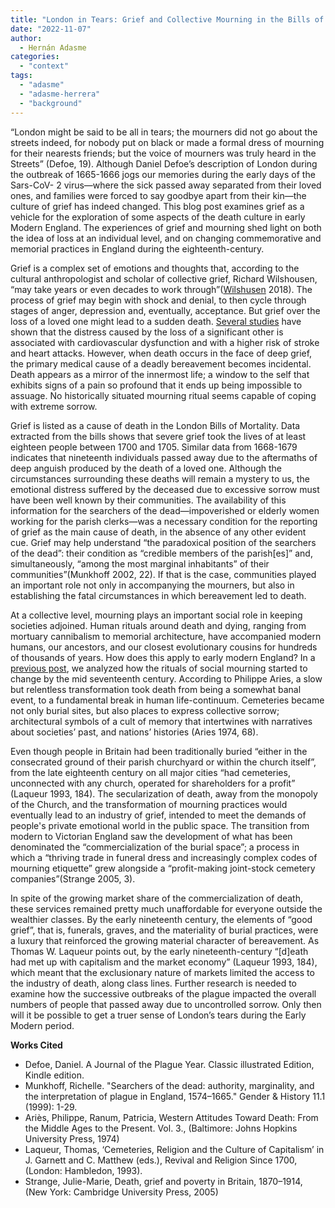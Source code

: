 ```yaml
---
title: "London in Tears: Grief and Collective Mourning in the Bills of Mortality"
date: "2022-11-07"
author: 
  - Hernán Adasme
categories: 
  - "context"
tags: 
  - "adasme"
  - "adasme-herrera"
  - "background"
---
```


“London might be said to be all in tears; the mourners did not go about the streets indeed, for nobody put on black or made a formal dress of mourning for their nearests friends; but the voice of mourners was truly heard in the Streets” (Defoe, 19). Although Daniel Defoe’s description of London during the outbreak of 1665-1666 jogs our memories during the early days of the Sars-CoV- 2 virus—where the sick passed away separated from their loved ones, and families were forced to say goodbye apart from their kin—the culture of grief has indeed changed. This blog post examines grief as a vehicle for the exploration of some aspects of the death culture in early Modern England. The experiences of grief and mourning shed light on both the idea of loss at an individual level, and on changing commemorative and memorial practices in England during the eighteenth-century.

Grief is a complex set of emotions and thoughts that, according to the cultural anthropologist and scholar of collective grief, Richard Wilshousen, “may take years or even decades to work through”([Wilshusen](https://www.sapiens.org/culture-es/public-grief-parkland/) 2018). The process of grief may begin with shock and denial, to then cycle through stages of anger, depression and, eventually, acceptance. But grief over the loss of a loved one might lead to a sudden death. [Several studies](http://www.nejm.org/doi/full/10.1056/NEJMoa043046) have shown that the distress caused by the loss of a significant other is associated with cardiovascular dysfunction and with a higher risk of stroke and heart attacks. However, when death occurs in the face of deep grief, the primary medical cause of a deadly bereavement becomes incidental. Death appears as a mirror of the innermost life; a window to the self that exhibits signs of a pain so profound that it ends up being impossible to assuage. No historically situated mourning ritual seems capable of coping with extreme sorrow.

Grief is listed as a cause of death in the London Bills of Mortality. Data extracted from the bills shows that severe grief took the lives of at least eighteen people between 1700 and 1705. Similar data from 1668-1679 indicates that nineteenth individuals passed away due to the aftermaths of deep anguish produced by the death of a loved one. Although the circumstances surrounding these deaths will remain a mystery to us, the emotional distress suffered by the deceased due to excessive sorrow must have been well known by their communities. The availability of this information for the searchers of the dead—impoverished or elderly women working for the parish clerks—was a necessary condition for the reporting of grief as the main cause of death, in the absence of any other evident cue. Grief may help understand “the paradoxical position of the searchers of the dead”: their condition as “credible members of the parish\[es\]” and, simultaneously, “among the most marginal inhabitants” of their communities”(Munkhoff 2002, 22). If that is the case, communities played an important role not only in accompanying the mourners, but also in establishing the fatal circumstances in which bereavement led to death.

At a collective level, mourning plays an important social role in keeping societies adjoined. Human rituals around death and dying, ranging from mortuary cannibalism to memorial architecture, have accompanied modern humans, our ancestors, and our closest evolutionary cousins for hundreds of thousands of years. How does this apply to early modern England? In a [previous post](https://deathbynumbers.org/2022/07/05/parish-clerks-memento-mori/), we analyzed how the rituals of social mourning started to change by the mid seventeenth century. According to Philippe Aries, a slow but relentless transformation took death from being a somewhat banal event, to a fundamental break in human life-continuum. Cemeteries became not only burial sites, but also places to express collective sorrow; architectural symbols of a cult of memory that intertwines with narratives about societies’ past, and nations’ histories (Aries 1974, 68).

Even though people in Britain had been traditionally buried “either in the consecrated ground of their parish churchyard or within the church itself”, from the late eighteenth century on all major cities “had cemeteries, unconnected with any church, operated for shareholders for a profit” (Laqueur 1993, 184). The secularization of death, away from the monopoly of the Church, and the transformation of mourning practices would eventually lead to an industry of grief, intended to meet the demands of people's private emotional world in the public space. The transition from modern to Victorian England saw the development of what has been denominated the “commercialization of the burial space”; a process in which a “thriving trade in funeral dress and increasingly complex codes of mourning etiquette” grew alongside a “profit-making joint-stock cemetery companies”(Strange 2005, 3).

In spite of the growing market share of the commercialization of death, these services remained pretty much unaffordable for everyone outside the wealthier classes. By the early nineteenth century, the elements of “good grief”, that is, funerals, graves, and the materiality of burial practices, were a luxury that reinforced the growing material character of bereavement. As Thomas W. Laqueur points out, by the early nineteenth-century “\[d\]eath had met up with capitalism and the market economy” (Laqueur 1993, 184), which meant that the exclusionary nature of markets limited the access to the industry of death, along class lines. Further research is needed to examine how the successive outbreaks of the plague impacted the overall numbers of people that passed away due to uncontrolled sorrow. Only then will it be possible to get a truer sense of London’s tears during the Early Modern period.

**Works Cited**

- Defoe, Daniel. A Journal of the Plague Year. Classic illustrated Edition, Kindle edition.
- Munkhoff, Richelle. "Searchers of the dead: authority, marginality, and the interpretation of plague in England, 1574–1665." Gender & History 11.1 (1999): 1-29.
- Ariès, Philippe, Ranum, Patricia, Western Attitudes Toward Death: From the Middle Ages to the Present. Vol. 3., (Baltimore: Johns Hopkins University Press, 1974)
- Laqueur, Thomas, ‘Cemeteries, Religion and the Culture of Capitalism’ in J. Garnett and C. Matthew (eds.), Revival and Religion Since 1700, (London: Hambledon, 1993).
- Strange, Julie-Marie, Death, grief and poverty in Britain, 1870–1914, (New York: Cambridge University Press, 2005)
